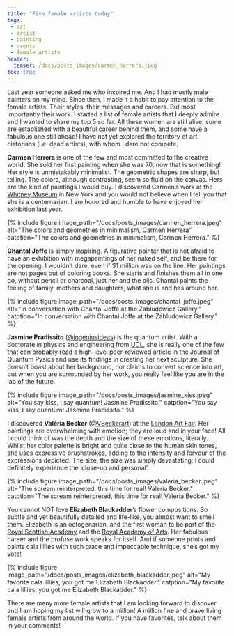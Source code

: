 ```yaml
---
title: "Five female artists today"
tags:
 - art
 - artist
 - painting
 - events
 - female artists
header:
  teaser: /docs/posts_images/carmen_herrera.jpeg
toc: true
---   
```


Last year someone asked me who inspired me. And I had mostly male painters on my mind. Since then, I made it a habit to pay attention to the female artists. Their styles, their messages and careers. But most importantly their work. I started a list of female artists that I deeply admire and I wanted to share my top 5 so far. All these women are still alive, some are established with a beautiful career behind them, and some have a fabulous one still ahead! I have not yet explored the territory of art historians (i.e. dead artists), with whom I dare not compete.

**Carmen Herrera** is one of the few and most committed to the creative world. She sold her first painting when she was 70, now that is something! Her style is unmistakably minimalist. The geometric shapes are sharp, but telling. The colors, although contrasting, seem so fluid on the canvas. Hers are the kind of paintings I would buy. I discovered Carmen’s work at the [Whitney Museum](http://whitney.org/) in New York and you would not believe when I tell you that she is a centernarian. I am honored and humble to have enjoyed her exhibition last year.

{% include figure image_path="/docs/posts_images/carmen_herrera.jpeg" alt="The colors and geometries in minimalism, Carmen Herrera" catption="The colors and geometries in minimalism, Carmen Herrera." %}


**Chantal Joffe** is simply inspiring. A figurative painter that is not afraid to have an exhibition with megapaintings of her naked self, and be there for the opening. I wouldn’t dare, even if $1 million was on the line. Her paintings are not pages out of coloring books. She starts and finishes them all in one go, without pencil or charcoal, just her and the oils. Chantal paints the feeling of family, mothers and daughters, what she is and has around her.

{% include figure image_path="/docs/posts_images/chantal_joffe.jpeg" alt="In conversation with Chantal Joffe at the Zabludowicz Gallery." catption="In conversation with Chantal Joffe at the Zabludowicz Gallery." %}


**Jasmine Pradissito** ([@ingeniusideas](https://twitter.com/ingeniusideas)) is the quantum artist. With a doctorate in physics and engineering from [UCL](http://www.ucl.ac.uk/), she is really one of the few that can probably read a high-level peer-reviewed article in the Journal of Quantum Pysics and use its findings in creating her next sculpture. She doesn’t boast about her background, nor claims to convert science into art, but when you are surrounded by her work, you really feel like you are in the lab of the future.

{% include figure image_path="/docs/posts_images/jasmine_kiss.jpeg" alt="You say kiss, I say quantum! Jasmine Pradissito." catption="You say kiss, I say quantum! Jasmine Pradissito." %}


I discovered **Valéria Becker** ([@VBeckerart](https://twitter.com/VBeckerart)) at the [London Art Fair](http://www.londonartfair.co.uk/). Her paintings are overwhelming with emotion; they are loud and in your face! All I could think of was the depth and the size of these emotions, literally. Whilst her color palette is bright and quite close to the human skin tones, she uses expressive brushstrokes, adding to the intensity and fervour of the expressions depicted. The size, the size was simply devastating; I could definitely experience the ‘close-up and personal’.

{% include figure image_path="/docs/posts_images/valeria_becker.jpeg" alt="The scream reinterpreted, this time for real! Valeria Becker." catption="The scream reinterpreted, this time for real! Valeria Becker." %}


You cannot NOT love **Elizabeth Blackadder**’s flower compositions. So subtle and yet beautifully detailed and life-like, you almost want to smell them. Elizabeth is an octogenarian, and the first woman to be part of the [Royal Scottish Academy](http://www.royalscottishacademy.org/) and the [Royal Academy of Arts](https://www.royalacademy.org.uk/). Her fabulous career and the profuse work speaks for itself. And if someone prints and paints cala lillies with such grace and impeccable technique, she’s got my vote!

{% include figure image_path="/docs/posts_images/elizabeth_blackadder.jpeg" alt="My favorite cala lillies, you got me Elizabeth Blackadder." catption="My favorite cala lillies, you got me Elizabeth Blackadder." %}


There are many more female artists that I am looking forward to discover and I am hoping my list will grow to a million! A million fine and brave living female artists from around the world. If you have favorites, talk about them in your comments!
